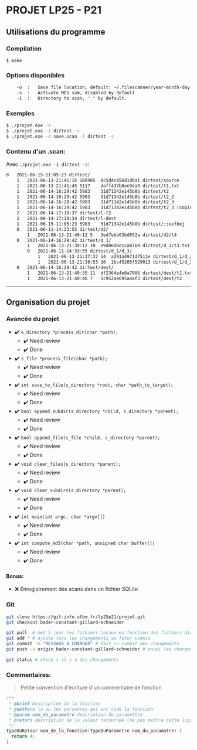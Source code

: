 # PROJET LP25 - P21

## Utilisations du programme

### Compilation
```shell
$ make
```

### Options disponibles
```sh
	-o	:	Save file location, default: ~/.filescanner/year-month-day-H:M:S.scan
	-s	:	Activate MD5 sum, disabled by default
	-i	:	Directory to scan, "." by default.
```

### Exemples
```sh
$ ./projet.exe -s
$ ./projet.exe -i dirtest -s
$ ./projet.exe -o save.scan -i dirtest -s
```

### Contenu d'un .scan:
Avec `./projet.exe -i dirtest -s`:

```txt
0	2021-06-15-11:05:23	dirtest/
	1	2021-06-13-21:41:15	166985	0c5d4c056d1d6a1	dirtest/source
	1	2021-06-13-21:41:45	5117	daff437b8ee9da9	dirtest/t1.txt
	1	2021-06-14-16:29:42	5983	31d71342e145b8b	dirtest/t2
	1	2021-06-14-16:29:42	5983	31d71342e145b8b	dirtest/t2_2
	1	2021-06-14-16:29:42	5983	31d71342e145b8b	dirtest/t2_3
	1	2021-06-14-16:29:42	5983	31d71342e145b8b	dirtest/t2_3 (copie 2)
	2	2021-06-14-17:18:37	dirtest/l-t2
	2	2021-06-14-17:19:34	dirtest/l-dest
	1	2021-06-15-11:05:23	5983	31d71342e145b8b	dirtest/;;eefôej
	0	2021-06-11-14:33:55	dirtest/d2/
		1	2021-06-13-21:40:12	5	3ed7ebb03bd052a	dirtest/d2/t4
	0	2021-06-14-16:29:42	dirtest/d_1/
		1	2021-06-13-21:39:12	10	e9d86d6e1ca8768	dirtest/d_1/t3.txt
		0	2021-06-11-14:33:55	dirtest/d_1/d_3/
			1	2021-06-13-21:37:37	14	a391a4971d7511e	dirtest/d_1/d_3/t5.txt
			1	2021-06-13-21:38:53	10	1bc45205f529013	dirtest/d_1/d_3/t6
	0	2021-06-14-16:29:42	dirtest/dest/
		1	2021-06-13-21:40:35	11	df2364e4e0a7086	dirtest/dest/t1.txt
		1	2021-06-13-21:40:46	7	5c952ae695a4af3	dirtest/dest/t2
```

---

## Organisation du projet

### Avancée du projet

- ✔️ `s_directory *process_dir(char *path);`  
    - ✔️ Need review
    - ✔️ Done
- ✔️ `s_file *process_file(char *path);`  
    - ✔️ Need review
    - ✔️ Done
- ✔️ `int save_to_file(s_directory *root, char *path_to_target);`  
    - ✔️ Need review
    - ✔️ Done
- ✔️ `bool append_subdir(s_directory *child, s_directory *parent);`  
    - ✔️ Need review
    - ✔️ Done
- ✔️ `bool append_file(s_file *child, s_directory *parent);`  
    - ✔️ Need review
    - ✔️ Done
- ✔️ `void clear_files(s_directory *parent);`  
    - ✔️ Need review
    - ✔️ Done
- ✔️ `void clear_subdirs(s_directory *parent);`  
    - ✔️ Need review
    - ✔️ Done
- ✔️ `int main(int argc, char *argv[])`  
    - ✔️ Need review
    - ✔️ Done
- ✔️ `int compute_md5(char *path, unsigned char buffer[])`  
    - ✔️ Need review
    - ✔️ Done
    
#### Bonus:
- ❌  Enregistrement des scans dans un fichier SQLite

### Git

```sh
git clone https://git-info.utbm.fr/lp25p21/projet.git
git checkout bader-constant-gillard-schneider

git pull  # met à jour les fichiers locaux en fonction des fichiers distants
git add * # ajoute tous les changements au futur commit
git commit -m "MESSAGE A CHANGER" # fait un commit des changements
git push -u origin bader-constant-gillard-schneider # envoi les changements sur gitlab

git status # check s'il y a des changements
```

### Commentaires:
> Petite convention d'écriture d'un commentaire de fonction

```C
/**
 * @brief Description de la fonction
 * @authors la ou les personnes qui ont codé la fonction
 * @param nom_du_parametre description du paramettre
 * @return description de la valeur retournée (ne pas mettre cette ligne si void)
 */
TypeDuRetour nom_de_la_fonction(TypeDuParametre nom_du_paramatre) {
  return 4;
}
```